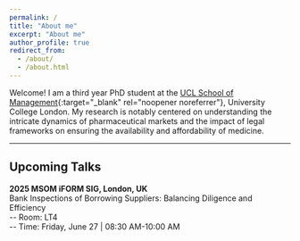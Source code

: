 ```yaml
---
permalink: /
title: "About me"
excerpt: "About me"
author_profile: true
redirect_from: 
  - /about/
  - /about.html
---
```


Welcome! I am a third year PhD student at the [UCL School of Management](https://www.mgmt.ucl.ac.uk){:target="_blank" rel="noopener noreferrer"}, University College London. My research is notably centered on understanding the intricate dynamics of pharmaceutical markets and the impact of legal frameworks on ensuring the availability and affordability of medicine.

***
## Upcoming Talks
<!--## Talks -->
<b>2025 MSOM iFORM SIG, London, UK</b> \
Bank Inspections of Borrowing Suppliers: Balancing Diligence and Efficiency \
-- Room: LT4 \
-- Time: Friday, June 27 | 08:30 AM-10:00 AM




